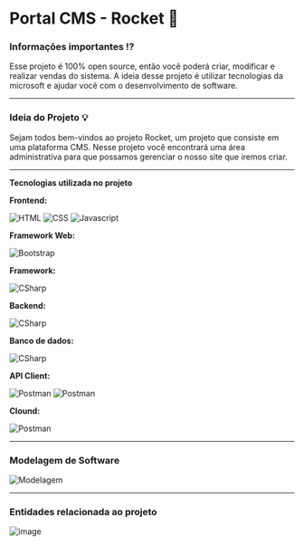 # Portal CMS - Rocket 🚀

### Informações importantes ⁉️
Esse projeto é 100% open source, então você poderá criar, modificar e realizar vendas do sistema.
A ideia desse projeto é utilizar tecnologias da microsoft e ajudar você com o desenvolvimento de software.

------

### Ideia do Projeto 💡

Sejam todos bem-vindos ao projeto Rocket, um projeto que consiste em uma plataforma CMS.
Nesse projeto você encontrará uma área administrativa para que possamos gerenciar o nosso site que iremos criar.

------


**Tecnologias utilizada no projeto**

**Frontend:**

![HTML](https://img.shields.io/badge/HTML5-E34F26?style=for-the-badge&logo=html5&logoColor=white)
![CSS](https://img.shields.io/badge/CSS3-1572B6?style=for-the-badge&logo=css3&logoColor=white)
![Javascript](https://img.shields.io/badge/JavaScript-323330?style=for-the-badge&logo=javascript&logoColor=F7DF1E)

**Framework Web:**

![Bootstrap](https://img.shields.io/badge/Bootstrap-563D7C?style=for-the-badge&logo=bootstrap&logoColor=white)

**Framework:**

 ![CSharp](https://img.shields.io/badge/.NET-512BD4?style=for-the-badge&logo=dotnet&logoColor=white)

**Backend:**

 ![CSharp](https://img.shields.io/badge/C%23-239120?style=for-the-badge&logo=c-sharp&logoColor=white)
 
 **Banco de dados:**

 ![CSharp](https://img.shields.io/badge/Microsoft%20SQL%20Server-CC2927?style=for-the-badge&logo=microsoft%20sql%20server&logoColor=white)
 
 **API Client:**
 
 ![Postman](https://img.shields.io/badge/Postman-FF6C37?style=for-the-badge&logo=Postman&logoColor=white)
 ![Postman](https://img.shields.io/badge/Swagger-85EA2D?style=for-the-badge&logo=Swagger&logoColor=white)
 
  **Clound:**

 ![Postman](https://img.shields.io/badge/microsoft%20azure-0089D6?style=for-the-badge&logo=microsoft-azure&logoColor=white)

------

### Modelagem de Software

![Modelagem](https://user-images.githubusercontent.com/93417718/146659948-f53da9fa-b29d-42bf-8a8e-aab0983b2d87.png)


------

### Entidades relacionada ao projeto

![image](https://user-images.githubusercontent.com/93417718/145505174-6fd6836c-3920-49d1-b0dc-774eebeec5a7.png)


